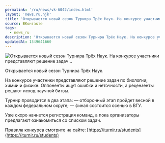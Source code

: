 ```yaml
---
permalink: '/ru/news/vk-6042/index.html'
layout: 'news.ru.njk'
title: 'Открывается новый сезон Турнира Трёх Наук. На конкурсе участники представляют решение задач'
source: ВКонтакте
tags:
  - news_ru
description: 'Открывается новый сезон Турнира Трёх Наук. На конкурсе участники представляют решение задач…'
updatedAt: 1549641660
---
```

![Открывается новый сезон Турнира Трёх Наук. На конкурсе участники представляют решение задач…](https://sun9-26.userapi.com/impf/c850520/v850520290/b3991/E3PFX7DZtaU.jpg?size=900x600&quality=96&proxy=1&sign=26bd7da2fe41478e9dd853f5cf0e70a9&c_uniq_tag=l-IbREHbJA0JOg540sldljgKJBW_nv3Y5OCC4o5bBws&type=album)

Открывается новый сезон Турнира Трёх Наук.

На конкурсе участники представляют решение задач по биологии, химии и физике. Оппоненты ищут ошибки и неточности, а рецензенты решают исход научной битвы.

Турнир проводится в два этапа:
— отборочный этап пройдет весной в каждом федеральном округе;
— финал состоится осенью в ВГУ.

Уже скоро начнется регистрация команд, а пока организаторы предлагают ознакомиться со списком задач.

Правила конкурса смотрите на сайте: [https://iturnir.ru/students](https://iturnir.ru/students)
